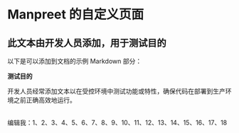 # Manpreet 的自定义页面

## 此文本由开发人员添加，用于测试目的

以下是可以添加到文档的示例 Markdown 部分：

**测试目的**

开发人员经常添加文本以在受控环境中测试功能或特性，确保代码在部署到生产环境之前正确高效地运行。

\
编辑我：1、2、3、4、5、6、7、8、9、10、11、12、13、14、15、16、17、18
